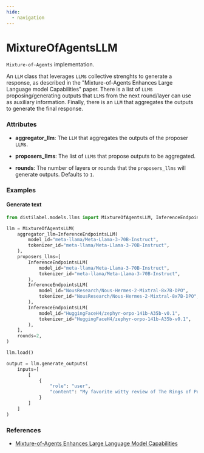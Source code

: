 ```yaml
---
hide:
  - navigation
---
```

# MixtureOfAgentsLLM


`Mixture-of-Agents` implementation.



An `LLM` class that leverages `LLM`s collective strenghts to generate a response,
    as described in the "Mixture-of-Agents Enhances Large Language model Capabilities"
    paper. There is a list of `LLM`s proposing/generating outputs that `LLM`s from the next
    round/layer can use as auxiliary information. Finally, there is an `LLM` that aggregates
    the outputs to generate the final response.





### Attributes

- **aggregator_llm**: The `LLM` that aggregates the outputs of the proposer `LLM`s.

- **proposers_llms**: The list of `LLM`s that propose outputs to be aggregated.

- **rounds**: The number of layers or rounds that the `proposers_llms` will generate  outputs. Defaults to `1`.







### Examples


#### Generate text
```python
from distilabel.models.llms import MixtureOfAgentsLLM, InferenceEndpointsLLM

llm = MixtureOfAgentsLLM(
    aggregator_llm=InferenceEndpointsLLM(
        model_id="meta-llama/Meta-Llama-3-70B-Instruct",
        tokenizer_id="meta-llama/Meta-Llama-3-70B-Instruct",
    ),
    proposers_llms=[
        InferenceEndpointsLLM(
            model_id="meta-llama/Meta-Llama-3-70B-Instruct",
            tokenizer_id="meta-llama/Meta-Llama-3-70B-Instruct",
        ),
        InferenceEndpointsLLM(
            model_id="NousResearch/Nous-Hermes-2-Mixtral-8x7B-DPO",
            tokenizer_id="NousResearch/Nous-Hermes-2-Mixtral-8x7B-DPO",
        ),
        InferenceEndpointsLLM(
            model_id="HuggingFaceH4/zephyr-orpo-141b-A35b-v0.1",
            tokenizer_id="HuggingFaceH4/zephyr-orpo-141b-A35b-v0.1",
        ),
    ],
    rounds=2,
)

llm.load()

output = llm.generate_outputs(
    inputs=[
        [
            {
                "role": "user",
                "content": "My favorite witty review of The Rings of Power series is this: Input:",
            }
        ]
    ]
)
```




### References

- [Mixture-of-Agents Enhances Large Language Model Capabilities](https://arxiv.org/abs/2406.04692)


